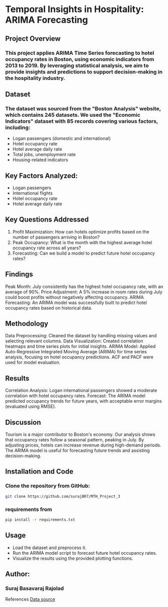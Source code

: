 # Temporal Insights in Hospitality: ARIMA Forecasting


## Project Overview

### This project applies ARIMA Time Series forecasting to hotel occupancy rates in Boston, using economic indicators from 2013 to 2019. By leveraging statistical analysis, we aim to provide insights and predictions to support decision-making in the hospitality industry.

## Dataset
   ### The dataset was sourced from the "Boston Analysis" website, which contains 245 datasets. We used the "Economic Indicators" dataset with 85 records covering various factors, including:

  - Logan passengers (domestic and international)
  - Hotel occupancy rate
  - Hotel average daily rate
  - Total jobs, unemployment rate
  - Housing-related indicators

## Key Factors Analyzed:

  - Logan passengers
  - International flights
  - Hotel occupancy rate
  - Hotel average daily rate

    
## Key Questions Addressed

1. Profit Maximization: How can hotels optimize profits based on the number of passengers arriving in Boston?
2. Peak Occupancy: What is the month with the highest average hotel occupancy rate across all years?
3. Forecasting: Can we build a model to predict future hotel occupancy rates?

## Findings
Peak Month: July consistently has the highest hotel occupancy rate, with an average of 90%.
Price Adjustment: A 5% increase in room rates during July could boost profits without negatively affecting occupancy.
ARIMA Forecasting: An ARIMA model was successfully built to predict hotel occupancy rates based on historical data.

## Methodology
Data Preprocessing: Cleaned the dataset by handling missing values and selecting relevant columns.
Data Visualization: Created correlation heatmaps and time series plots for initial insights.
ARIMA Model: Applied Auto-Regressive Integrated Moving Average (ARIMA) for time series analysis, focusing on hotel occupancy predictions. ACF and PACF were used for model evaluation.

## Results
Correlation Analysis: Logan international passengers showed a moderate correlation with hotel occupancy rates.
Forecast: The ARIMA model predicted occupancy trends for future years, with acceptable error margins (evaluated using RMSE).

## Discussion
Tourism is a major contributor to Boston's economy. Our analysis shows that occupancy rates follow a seasonal pattern, peaking in July. By adjusting prices, hotels can increase revenue during high-demand periods. The ARIMA model is useful for forecasting future trends and assisting decision-making.

## Installation and Code
### Clone the repository from GitHub: 
```bash
git clone https://github.com/surajBR7/MTH_Project_3

```
### requirements from
```bash
pip install -r requirements.txt
```

## Usage

- Load the dataset and preprocess it.
- Run the ARIMA model script to forecast future hotel occupancy rates.
- Visualize the results using the provided plotting functions.

## Author:
### Suraj Basavaraj Rajolad


References
[Data source](https://github.com)
 

